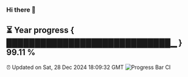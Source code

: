 ### Hi there 👋
⏳ Year progress { █████████████████████████████▁ } 99.11 %
---
⏰ Updated on Sat, 28 Dec 2024 18:09:32 GMT
![Progress Bar CI](https://github.com/Moyi321/Moyi321/workflows/Progress%20Bar%20CI/badge.svg)

